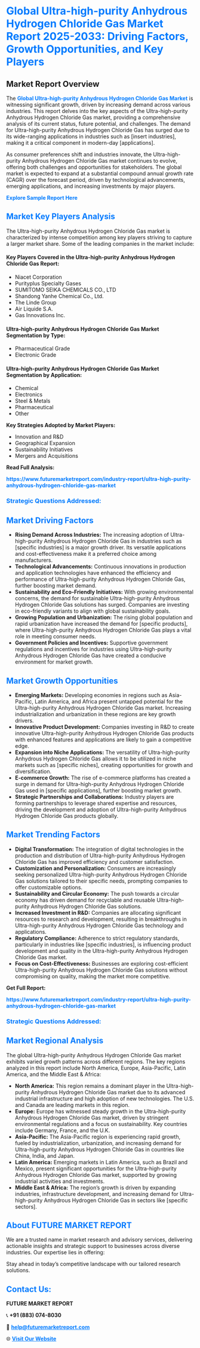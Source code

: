 <h1 style="color: #007BFF;">Global Ultra-high-purity Anhydrous Hydrogen Chloride Gas Market Report 2025-2033: Driving Factors, Growth Opportunities, and Key Players</h1>

<section id="overview">
<h2>Market Report Overview</h2>
<p>The <a href="https://www.futuremarketreport.com/industry-report/ultra-high-purity-anhydrous-hydrogen-chloride-gas-market" style="color: #007BFF; text-decoration: none;"><strong>Global Ultra-high-purity Anhydrous Hydrogen Chloride Gas Market</strong></a> is witnessing significant growth, driven by increasing demand across various industries. This report delves into the key aspects of the Ultra-high-purity Anhydrous Hydrogen Chloride Gas market, providing a comprehensive analysis of its current status, future potential, and challenges. The demand for Ultra-high-purity Anhydrous Hydrogen Chloride Gas has surged due to its wide-ranging applications in industries such as [insert industries], making it a critical component in modern-day [applications].</p>
<p>As consumer preferences shift and industries innovate, the Ultra-high-purity Anhydrous Hydrogen Chloride Gas market continues to evolve, offering both challenges and opportunities for stakeholders. The global market is expected to expand at a substantial compound annual growth rate (CAGR) over the forecast period, driven by technological advancements, emerging applications, and increasing investments by major players.</p>
</section>

<section id="overview">
<p><a href="https://www.futuremarketreport.com/request-sample/reportId=114253" style="color: #007BFF; text-decoration: none;"><strong>Explore Sample Report Here</strong></a></p>
</section>

<section id="key-players">
<h2 style="color: #007BFF;">Market Key Players Analysis</h2>
<p>The Ultra-high-purity Anhydrous Hydrogen Chloride Gas market is characterized by intense competition among key players striving to capture a larger market share. Some of the leading companies in the market include:</p>
<h4>Key Players Covered in the Ultra-high-purity Anhydrous Hydrogen Chloride Gas Report:</h4>
<ul><li>Niacet Corporation</li><li>Purityplus Specialty Gases</li><li>SUMITOMO SEIKA CHEMICALS CO., LTD</li><li>Shandong Yanhe Chemical Co., Ltd.</li><li>The Linde Group</li><li>Air Liquide S.A.</li><li>Gas Innovations Inc.</li></ul>
<h4>Ultra-high-purity Anhydrous Hydrogen Chloride Gas Market Segmentation by Type:</h4>
<ul><li>Pharmaceutical Grade</li><li>Electronic Grade</li></ul>

<h4>Ultra-high-purity Anhydrous Hydrogen Chloride Gas Market Segmentation by Application:</h4>
<ul><li>Chemical</li><li>Electronics</li><li>Steel &amp; Metals</li><li>Pharmaceutical</li><li>Other</li></ul>
<p><strong>Key Strategies Adopted by Market Players:</strong></p>
<ul>
<li>Innovation and R&D</li>
<li>Geographical Expansion</li>
<li>Sustainability Initiatives</li>
<li>Mergers and Acquisitions</li>
</ul>
</section>

<section>
<p><strong>Read Full Analysis: </strong></p><a href="https://www.futuremarketreport.com/industry-report/ultra-high-purity-anhydrous-hydrogen-chloride-gas-market" style="color: #007BFF; text-decoration: none;"><strong>https://www.futuremarketreport.com/industry-report/ultra-high-purity-anhydrous-hydrogen-chloride-gas-market</strong></a>
<h3 style="color: #007BFF;">Strategic Questions Addressed:</h3>
</section>

<section id="driving-factors">
<h2 style="color: #007BFF;">Market Driving Factors</h2>
<ul>
<li><strong>Rising Demand Across Industries:</strong> The increasing adoption of Ultra-high-purity Anhydrous Hydrogen Chloride Gas in industries such as [specific industries] is a major growth driver. Its versatile applications and cost-effectiveness make it a preferred choice among manufacturers.</li>
<li><strong>Technological Advancements:</strong> Continuous innovations in production and application technologies have enhanced the efficiency and performance of Ultra-high-purity Anhydrous Hydrogen Chloride Gas, further boosting market demand.</li>
<li><strong>Sustainability and Eco-Friendly Initiatives:</strong> With growing environmental concerns, the demand for sustainable Ultra-high-purity Anhydrous Hydrogen Chloride Gas solutions has surged. Companies are investing in eco-friendly variants to align with global sustainability goals.</li>
<li><strong>Growing Population and Urbanization:</strong> The rising global population and rapid urbanization have increased the demand for [specific products], where Ultra-high-purity Anhydrous Hydrogen Chloride Gas plays a vital role in meeting consumer needs.</li>
<li><strong>Government Policies and Incentives:</strong> Supportive government regulations and incentives for industries using Ultra-high-purity Anhydrous Hydrogen Chloride Gas have created a conducive environment for market growth.</li>
</ul>
</section>

<section id="growth-opportunities">
<h2 style="color: #007BFF;">Market Growth Opportunities</h2>
<ul>
<li><strong>Emerging Markets:</strong> Developing economies in regions such as Asia-Pacific, Latin America, and Africa present untapped potential for the Ultra-high-purity Anhydrous Hydrogen Chloride Gas market. Increasing industrialization and urbanization in these regions are key growth drivers.</li>
<li><strong>Innovative Product Development:</strong> Companies investing in R&D to create innovative Ultra-high-purity Anhydrous Hydrogen Chloride Gas products with enhanced features and applications are likely to gain a competitive edge.</li>
<li><strong>Expansion into Niche Applications:</strong> The versatility of Ultra-high-purity Anhydrous Hydrogen Chloride Gas allows it to be utilized in niche markets such as [specific niches], creating opportunities for growth and diversification.</li>
<li><strong>E-commerce Growth:</strong> The rise of e-commerce platforms has created a surge in demand for Ultra-high-purity Anhydrous Hydrogen Chloride Gas used in [specific applications], further boosting market growth.</li>
<li><strong>Strategic Partnerships and Collaborations:</strong> Industry players are forming partnerships to leverage shared expertise and resources, driving the development and adoption of Ultra-high-purity Anhydrous Hydrogen Chloride Gas products globally.</li>
</ul>
</section>

<section id="trending-factors">
<h2 style="color: #007BFF;">Market Trending Factors</h2>
<ul>
<li><strong>Digital Transformation:</strong> The integration of digital technologies in the production and distribution of Ultra-high-purity Anhydrous Hydrogen Chloride Gas has improved efficiency and customer satisfaction.</li>
<li><strong>Customization and Personalization:</strong> Consumers are increasingly seeking personalized Ultra-high-purity Anhydrous Hydrogen Chloride Gas solutions tailored to their specific needs, prompting companies to offer customizable options.</li>
<li><strong>Sustainability and Circular Economy:</strong> The push towards a circular economy has driven demand for recyclable and reusable Ultra-high-purity Anhydrous Hydrogen Chloride Gas solutions.</li>
<li><strong>Increased Investment in R&D:</strong> Companies are allocating significant resources to research and development, resulting in breakthroughs in Ultra-high-purity Anhydrous Hydrogen Chloride Gas technology and applications.</li>
<li><strong>Regulatory Compliance:</strong> Adherence to strict regulatory standards, particularly in industries like [specific industries], is influencing product development and quality in the Ultra-high-purity Anhydrous Hydrogen Chloride Gas market.</li>
<li><strong>Focus on Cost-Effectiveness:</strong> Businesses are exploring cost-efficient Ultra-high-purity Anhydrous Hydrogen Chloride Gas solutions without compromising on quality, making the market more competitive.</li>
</ul>
</section>

<section>
<p><strong>Get Full Report: </strong></p><a href="https://www.futuremarketreport.com/industry-report/ultra-high-purity-anhydrous-hydrogen-chloride-gas-market" style="color: #007BFF; text-decoration: none;"><strong>https://www.futuremarketreport.com/industry-report/ultra-high-purity-anhydrous-hydrogen-chloride-gas-market</strong></a>
<h3 style="color: #007BFF;">Strategic Questions Addressed:</h3>
</section>


<section id="regional-analysis">
<h2 style="color: #007BFF;">Market Regional Analysis</h2>
<p>The global Ultra-high-purity Anhydrous Hydrogen Chloride Gas market exhibits varied growth patterns across different regions. The key regions analyzed in this report include North America, Europe, Asia-Pacific, Latin America, and the Middle East & Africa:</p>
<ul>
<li><strong>North America:</strong> This region remains a dominant player in the Ultra-high-purity Anhydrous Hydrogen Chloride Gas market due to its advanced industrial infrastructure and high adoption of new technologies. The U.S. and Canada are leading markets in this region.</li>
<li><strong>Europe:</strong> Europe has witnessed steady growth in the Ultra-high-purity Anhydrous Hydrogen Chloride Gas market, driven by stringent environmental regulations and a focus on sustainability. Key countries include Germany, France, and the U.K.</li>
<li><strong>Asia-Pacific:</strong> The Asia-Pacific region is experiencing rapid growth, fueled by industrialization, urbanization, and increasing demand for Ultra-high-purity Anhydrous Hydrogen Chloride Gas in countries like China, India, and Japan.</li>
<li><strong>Latin America:</strong> Emerging markets in Latin America, such as Brazil and Mexico, present significant opportunities for the Ultra-high-purity Anhydrous Hydrogen Chloride Gas market, supported by growing industrial activities and investments.</li>
<li><strong>Middle East & Africa:</strong> The region’s growth is driven by expanding industries, infrastructure development, and increasing demand for Ultra-high-purity Anhydrous Hydrogen Chloride Gas in sectors like [specific sectors].</li>
</ul>
</section>

<footer>
<h2 style="color: #007BFF;">About FUTURE MARKET REPORT</h2>
<p>We are a trusted name in market research and advisory services, delivering actionable insights and strategic support to businesses across diverse industries. Our expertise lies in offering:</p>

<p>Stay ahead in today’s competitive landscape with our tailored research solutions.</p>

<h2 style="color: #007BFF;">Contact Us:</h2>
<p><strong>FUTURE MARKET REPORT</strong></p>
<p>📞 <strong>+91 (883) 074-8030</strong></p>
<p>📧 <strong><a href="mailto:help@futuremarketreport.com" style="color: #007BFF;">help@futuremarketreport.com</a></strong></p>
<p>🌐 <strong><a href="https://www.futuremarketreport.com/" style="color: #007BFF;">Visit Our Website</a></strong></p>
</footer>